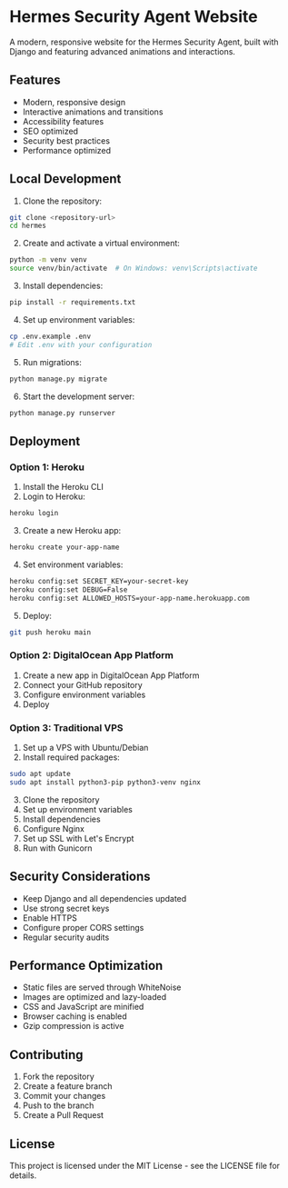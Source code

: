 # Hermes Security Agent Website

A modern, responsive website for the Hermes Security Agent, built with Django and featuring advanced animations and interactions.

## Features

- Modern, responsive design
- Interactive animations and transitions
- Accessibility features
- SEO optimized
- Security best practices
- Performance optimized

## Local Development

1. Clone the repository:
```bash
git clone <repository-url>
cd hermes
```

2. Create and activate a virtual environment:
```bash
python -m venv venv
source venv/bin/activate  # On Windows: venv\Scripts\activate
```

3. Install dependencies:
```bash
pip install -r requirements.txt
```

4. Set up environment variables:
```bash
cp .env.example .env
# Edit .env with your configuration
```

5. Run migrations:
```bash
python manage.py migrate
```

6. Start the development server:
```bash
python manage.py runserver
```

## Deployment

### Option 1: Heroku

1. Install the Heroku CLI
2. Login to Heroku:
```bash
heroku login
```

3. Create a new Heroku app:
```bash
heroku create your-app-name
```

4. Set environment variables:
```bash
heroku config:set SECRET_KEY=your-secret-key
heroku config:set DEBUG=False
heroku config:set ALLOWED_HOSTS=your-app-name.herokuapp.com
```

5. Deploy:
```bash
git push heroku main
```

### Option 2: DigitalOcean App Platform

1. Create a new app in DigitalOcean App Platform
2. Connect your GitHub repository
3. Configure environment variables
4. Deploy

### Option 3: Traditional VPS

1. Set up a VPS with Ubuntu/Debian
2. Install required packages:
```bash
sudo apt update
sudo apt install python3-pip python3-venv nginx
```

3. Clone the repository
4. Set up environment variables
5. Install dependencies
6. Configure Nginx
7. Set up SSL with Let's Encrypt
8. Run with Gunicorn

## Security Considerations

- Keep Django and all dependencies updated
- Use strong secret keys
- Enable HTTPS
- Configure proper CORS settings
- Regular security audits

## Performance Optimization

- Static files are served through WhiteNoise
- Images are optimized and lazy-loaded
- CSS and JavaScript are minified
- Browser caching is enabled
- Gzip compression is active

## Contributing

1. Fork the repository
2. Create a feature branch
3. Commit your changes
4. Push to the branch
5. Create a Pull Request

## License

This project is licensed under the MIT License - see the LICENSE file for details.
